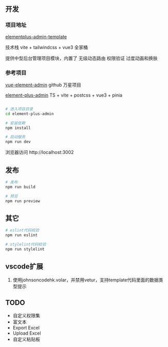 
## 开发

### 项目地址
[elementplus-admin-template](https://github.com/junglehunter96/elementplus-admin-template)

技术栈 vite + tailwindcss + vue3 全家桶

提供中型后台管理项目模块，内置了 无级动态路由 权限验证 过度动画和换肤

### 参考项目

[vue-element-admin](https://github.com/PanJiaChen/vue-element-admin) github 万星项目

[element-plus-admin](https://github.com/hsiangleev/element-plus-admin)  TS + vite + postcss + vue3 + pinia

```bash

# 进入项目目录
cd element-plus-admin

# 安装依赖
npm install

# 启动服务
npm run dev
```

浏览器访问 http://localhost:3002

## 发布

```bash
# 发布
npm run build

# 预览
npm run preview
```

## 其它

```bash
# eslint代码校验
npm run eslint

# stylelint代码校验
npm run stylelint
```

## vscode扩展

1. 使用johnsoncodehk.volar，并禁用vetur，支持template代码里面的数据类型提示


## TODO
 
- 自定义权限集
- 富文本
- Export Excel
- Upload Excel
- 自定义粘贴板